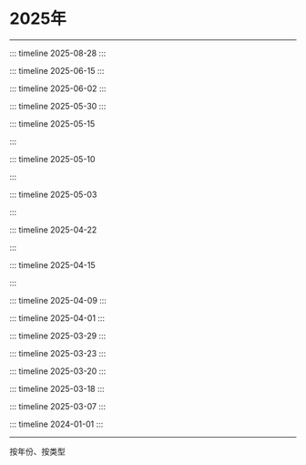 # 2025年

<Linkcard 
  title="年度总结 [ ⬜ ✅]" 
  description="本年度还未过完哦" 
  type="full"
  /> 

------



::: timeline 2025-08-28
<Linkcard 
  url="/blog/docs/blog/2025/20250902_尚硅谷微信小程序开发教程" 
  title="[教程]尚硅谷微信小程序开发教程" 
  description="尚硅谷微信小程序开发教程，最新版微信小程序项目实战"
  logo="/blog/icon/wechat-mini.png"
  type="full"
  /> 
:::



::: timeline 2025-06-15
<Linkcard 
  url="/blog/docs/blog/2025/20250615_Linux安装清华源解决DNS访问不通的问题" 
  title="[Linux]Linux安装清华源解决DNS访问不通的问题" 
  description="Linux安装清华源解决DNS访问不通的问题"
  logo="/blog/icon/linux.png"
  type="full"
  /> 
:::



::: timeline 2025-06-02
<Linkcard 
  url="/blog/docs/blog/2025/20250602_Python课后练习" 
  title="[Python]Python课后练习" 
  description="用Python语法解决具体的问题"
  logo="/blog/icon/python.png"
  type="full"
  /> 
:::



::: timeline 2025-05-30
<Linkcard 
  url="/blog/docs/blog/2025/20250530_分布式任务调度平台XXL-JOB" 
  title="[Java]分布式任务调度平台XXL-JOB" 
  description="XXL-JOB是一个分布式任务调度平台，开发迅速、学习简单、轻量级、易扩展"
  logo="/blog/icon/xxljob.png"
  type="full"
  /> 
:::



::: timeline 2025-05-15
<Linkcard 
  url="/blog/docs/blog/2025/20250515_使用AlibabaCanal同步数据库" 
  title="[Java]使用AlibabaCanal同步数据库" 
  description="基于 MySQL 数据库增量日志解析，提供增量数据订阅和消费"
  logo="/blog/icon/alibaba.png"
  type="full"
  /> 

:::



::: timeline 2025-05-10
<Linkcard 
  url="/blog/docs/blog/2025/20250510_Swagger文档" 
  title="[Java]Swagger文档" 
  description="SpringBoot集成Swagger3编写API接口文档"
  logo="/blog/icon/swagger.png"
  type="full"
  /> 

:::



::: timeline 2025-05-03
<Linkcard 
  url="/blog/docs/blog/2025/20250503_爬取B站视频、评论和弹幕" 
  title="[Python]爬取B站视频、评论和弹幕" 
  description="爬取B站视频、评论和弹幕"
  logo="/blog/icon/python.png"
  type="full"
  /> 

:::



::: timeline 2025-04-22
<Linkcard 
  url="/blog/docs/blog/2025/20250422_爬取腾讯TV视频" 
  title="[Python]爬取腾讯TV视频" 
  description="爬取腾讯视频首页的任意一个视频到本地"
  logo="/blog/icon/python.png"
  type="full"
  /> 

:::



::: timeline 2025-04-15
<Linkcard 
  url="/blog/docs/blog/2025/20250415_爬取当当图书畅销榜" 
  title="[Python]爬取当当图书畅销榜" 
  description="爬取当当图书畅销榜的书名、作者等信息到CSV表格中"
  logo="/blog/icon/python.png"
  type="full"
  /> 

:::



::: timeline 2025-04-09
<Linkcard 
  url="/blog/docs/blog/2025/20250409_爬取雪球沪A成交额信息" 
  title="[Python]爬取雪球沪A成交额信息" 
  description="爬取雪球沪A成交额信息到CVS表格中，并将数据在图表中展示"
  logo="/blog/icon/python.png"
  type="full"
  /> 
:::



::: timeline 2025-04-01
<Linkcard 
  url="/blog/docs/blog/2025/20250401_JUL原生日志框架" 
  title="[Java]JUL原生日志框架" 
  description="Java原生日志框架，不需要引入第三方依赖，使用简单，但主流项目中现在很少使用了"
  logo="/blog/icon/java.png"
  type="full"
  /> 
:::



::: timeline 2025-03-29
<Linkcard 
  url="/blog/docs/blog/2025/20250329_使用Lombok神级插件简化代码" 
  title="[Java]使用Lombok神级插件简化代码" 
  description="速通Lombok所有使用技巧和底层原理"
  logo="/blog/icon/lombok.png"
  type="full"
  /> 
:::



::: timeline 2025-03-23
<Linkcard 
  url="/blog/docs/blog/2025/20250323_尚硅谷DeepSeek使用教程" 
  title="[教程]尚硅谷DeepSeek使用教程" 
  description="教程地址：<a href=https://www.bilibili.com/video/BV1uqKGeZEy1/?spm_id_from=333.1387.homepage.video_card.click>点击观看视频</a>"
  description2="描述：8大技巧、4大避坑 + DeepSeek本地部署" 
  description3="时长：02:17:25"
  logo="/blog/icon/deepseek.png"
  type="full"
  /> 
:::



::: timeline 2025-03-20
<Linkcard 
  url="https://picx-docs.xpoet.cn/usage-guide/get-start.html" 
  title="[工具]PicX图床使用手册" 
  description="PicX 图床服务功能基于 GitHub API 实现" 
  logo="https://picx-docs.xpoet.cn/images/logo.png"
  type="full"
  /> 
:::



::: timeline 2025-03-18
<Linkcard 
  url="/blog/docs/blog/2025/20250318_三步走解决提交GitHub超时的问题" 
  title="[Git]三步走解决提交GitHub超时的问题" 
  description="使用 [谷歌DNS/GitHub520] + [SSH协议] 完美解决提交GitHub超时问题" 
  logo="/blog/icon/github.png"
  type="full"
  /> 
:::



::: timeline 2025-03-07
<Linkcard 
  url="/blog/docs/guide/develop/webapp/vitepress/" 
  title="[Vue]使用VitePress搭建在线博客" 
  description=" 使用Markdown 编写文档并将其部署到GitHub Page站点" 
  logo="/blog/icon/vitepress.png"
  type="full"
  /> 
:::



::: timeline 2024-01-01
<Linkcard 
  url="/blog/docs/blog/topic/funtl/" 
  title="[教程]鲁斯菲尔-李卫民" 
  description="Java全栈知识实战化讲解"
  logo="/blog/icon/qainfeng.png"
  type="full"
  /> 
:::

------

按年份、按类型

